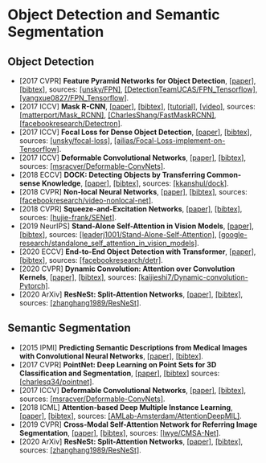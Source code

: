 # Object Detection and Semantic Segmentation

## Object Detection
- [2017 CVPR] **Feature Pyramid Networks for Object Detection**, [[paper]](http://openaccess.thecvf.com/content_cvpr_2017/papers/Lin_Feature_Pyramid_Networks_CVPR_2017_paper.pdf), [[bibtex]](/Bibtex/Feature%20Pyramid%20Networks%20for%20Object%20Detection.bib), sources: [[unsky/FPN]](https://github.com/unsky/FPN), [[DetectionTeamUCAS/FPN_Tensorflow]](https://github.com/DetectionTeamUCAS/FPN_Tensorflow), [[yangxue0827/FPN_Tensorflow]](https://github.com/yangxue0827/FPN_Tensorflow).
- [2017 ICCV] **Mask R-CNN**, [[paper]](https://arxiv.org/pdf/1703.06870.pdf), [[bibtex]](/Bibtex/Mask%20R-CNN.bib), [[tutorial]](http://kaiminghe.com/iccv17tutorial/maskrcnn_iccv2017_tutorial_kaiminghe.pdf), [[video]](https://www.youtube.com/watch?v=2TikTv6PWDw), sources: [[matterport/Mask_RCNN]](https://github.com/matterport/Mask_RCNN), [[CharlesShang/FastMaskRCNN]](https://github.com/CharlesShang/FastMaskRCNN), [[facebookresearch/Detectron]](https://github.com/facebookresearch/Detectron).
- [2017 ICCV] **Focal Loss for Dense Object Detection**, [[paper]](http://openaccess.thecvf.com/content_ICCV_2017/papers/Lin_Focal_Loss_for_ICCV_2017_paper.pdf), [[bibtex]](/Bibtex/Focal%20Loss%20for%20Dense%20Object%20Detection.bib), sources: [[unsky/focal-loss]](https://github.com/unsky/focal-loss), [[ailias/Focal-Loss-implement-on-Tensorflow]](https://github.com/ailias/Focal-Loss-implement-on-Tensorflow).
- [2017 ICCV] **Deformable Convolutional Networks**, [[paper]](https://openaccess.thecvf.com/content_ICCV_2017/papers/Dai_Deformable_Convolutional_Networks_ICCV_2017_paper.pdf), [[bibtex]](/Bibtex/Deformable%20Convolutional%20Networks.bib), sources: [[msracver/Deformable-ConvNets]](https://github.com/msracver/Deformable-ConvNets).
- [2018 ECCV] **DOCK: Detecting Objects by Transferring Common-sense Knowledge**, [[paper]](http://openaccess.thecvf.com/content_ECCV_2018/papers/Krishna_Kumar_Singh_Transferring_Common-Sense_Knowledge_ECCV_2018_paper.pdf), [[bibtex]](/Bibtex/DOCK%20-%20Detecting%20Objects%20by%20transferring%20Common-sense%20Knowledge.bib), sources: [[kkanshul/dock]](https://github.com/kkanshul/dock).
- [2018 CVPR] **Non-local Neural Networks**, [[paper]](https://openaccess.thecvf.com/content_cvpr_2018/papers/Wang_Non-Local_Neural_Networks_CVPR_2018_paper.pdf), [[bibtex]](/Bibtex/Non-local%20Neural%20Networks.bib), sources: [[facebookresearch/video-nonlocal-net]](https://github.com/facebookresearch/video-nonlocal-net).
- [2018 CVPR] **Squeeze-and-Excitation Networks**, [[paper]](https://zpascal.net/cvpr2018/Hu_Squeeze-and-Excitation_Networks_CVPR_2018_paper.pdf), [[bibtex]](/Bibtex/Squeeze-and-Excitation%20Networks.bib), sources: [[hujie-frank/SENet]](https://github.com/hujie-frank/SENet).
- [2019 NeurIPS] **Stand-Alone Self-Attention in Vision Models**, [[paper]](https://papers.nips.cc/paper/2019/file/3416a75f4cea9109507cacd8e2f2aefc-Paper.pdf), [[bibtex]](/Bibtex/Stand-Alone%20Self-Attention%20in%20Vision%20Models.bib), sources: [[leaderj1001/Stand-Alone-Self-Attention]](https://github.com/leaderj1001/Stand-Alone-Self-Attention), [[google-research/standalone_self_attention_in_vision_models]](https://github.com/google-research/google-research/tree/master/standalone_self_attention_in_vision_models).
- [2020 ECCV] **End-to-End Object Detection with Transformer**, [[paper]](https://www.ecva.net/papers/eccv_2020/papers_ECCV/papers/123460205.pdf), [[bibtex]](/Bibtex/End-to-End%20Object%20Detection%20with%20Transformer.bib), sources: [[facebookresearch/detr]](https://github.com/facebookresearch/detr).
- [2020 CVPR] **Dynamic Convolution: Attention over Convolution Kernels**, [[paper]](https://openaccess.thecvf.com/content_CVPR_2020/papers/Chen_Dynamic_Convolution_Attention_Over_Convolution_Kernels_CVPR_2020_paper.pdf), [[bibtex]](/Bibtex/Dynamic%20Convolution%20-%20Attention%20over%20Convolution%20Kernels.bib), sources: [[kaijieshi7/Dynamic-convolution-Pytorch]](https://github.com/kaijieshi7/Dynamic-convolution-Pytorch).
- [2020 ArXiv] **ResNeSt: Split-Attention Networks**, [[paper]](https://arxiv.org/pdf/2004.08955.pdf), [[bibtex]](/Bibtex/ResNeSt%20-%20Split-Attention%20Networks.bib), sources: [[zhanghang1989/ResNeSt]](https://github.com/zhanghang1989/ResNeSt).

## Semantic Segmentation
- [2015 IPMI] **Predicting Semantic Descriptions from Medical Images with Convolutional Neural Networks**, [[paper]](/Documents/Papers/Predicting%20Semantic%20Descriptions%20from%20Medical%20Images%20with%20Convolutional%20Neural%20Networks.pdf), [[bibtex]](/Bibtex/Predicting%20Semantic%20Descriptions%20from%20Medical%20Images%20with%20Convolutional%20Neural%20Networks.bib).
- [2017 CVPR] **PointNet: Deep Learning on Point Sets for 3D Classification and Segmentation**, [[paper]](https://arxiv.org/pdf/1612.00593.pdf), [[bibtex]](/Bibtex/PointNet.bib) sources: [[charlesq34/pointnet]](https://github.com/charlesq34/pointnet).
- [2017 ICCV] **Deformable Convolutional Networks**, [[paper]](https://openaccess.thecvf.com/content_ICCV_2017/papers/Dai_Deformable_Convolutional_Networks_ICCV_2017_paper.pdf), [[bibtex]](/Bibtex/Deformable%20Convolutional%20Networks.bib), sources: [[msracver/Deformable-ConvNets]](https://github.com/msracver/Deformable-ConvNets).
- [2018 ICML] **Attention-based Deep Multiple Instance Learning**, [[paper]](https://arxiv.org/pdf/1802.04712.pdf), [[bibtex]](/Bibtex/Attention-based%20Deep%20Multiple%20Instance%20Learning.bib), sources: [[AMLab-Amsterdam/AttentionDeepMIL]](https://github.com/AMLab-Amsterdam/AttentionDeepMIL).
- [2019 CVPR] **Cross-Modal Self-Attention Network for Referring Image Segmentation**, [[paper]](https://openaccess.thecvf.com/content_CVPR_2019/papers/Ye_Cross-Modal_Self-Attention_Network_for_Referring_Image_Segmentation_CVPR_2019_paper.pdf), [[bibtex]](/Bibtex/Cross-Modal%20Self-Attention%20Network%20for%20Referring%20Image%20Segmentation.bib), sources: [[lwye/CMSA-Net]](https://github.com/lwye/CMSA-Net).
- [2020 ArXiv] **ResNeSt: Split-Attention Networks**, [[paper]](https://arxiv.org/pdf/2004.08955.pdf), [[bibtex]](/Bibtex/ResNeSt%20-%20Split-Attention%20Networks.bib), sources: [[zhanghang1989/ResNeSt]](https://github.com/zhanghang1989/ResNeSt).